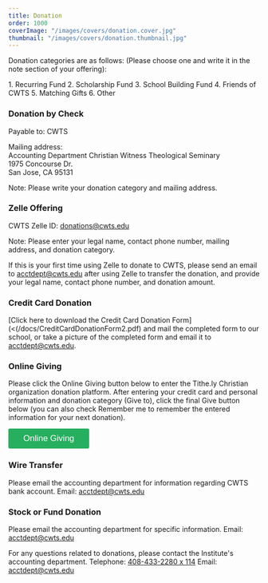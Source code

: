 ```yaml
---
title: Donation
order: 1000
coverImage: "/images/covers/donation.cover.jpg"
thumbnail: "/images/covers/donation.thumbnail.jpg"
---
```


<p class="text-maxpurple font-senibold">Donation categories are as follows: (Please choose one and write it in the note section of your offering):</p>

<p>1. Recurring Fund 2. Scholarship Fund 3. School Building Fund 4. Friends of CWTS 5. Matching Gifts 6. Other</p>

<div class="bg-white p-4 mt-6 mb-6 font-semibold">
<h3 class="mt-0 border-b border-maxpurple">Donation by Check</h3>

Payable to: CWTS

Mailing address:\
Accounting Department Christian Witness Theological Seminary\
1975 Concourse Dr.\
San Jose, CA 95131

Note: Please write your donation category and mailing address.

</div>
<div class="bg-white p-4 mt-6 mb-6 font-semibold">
<h3 class="mt-0 border-b border-maxpurple">Zelle Offering</h3>

CWTS Zelle ID: donations@cwts.edu

Note: Please enter your legal name, contact phone number, mailing address, and donation category.

If this is your first time using Zelle to donate to CWTS, please send an email to acctdept@cwts.edu after using Zelle to transfer the donation, and provide your legal name, contact phone number, and donation amount.

</div>
<div class="bg-white p-4 mt-6 mb-6 font-semibold">
<h3 class="mt-0 border-b border-maxpurple">Credit Card Donation</h3>

[Click here to download the Credit Card Donation Form](<(/docs/CreditCardDonationForm2.pdf) and mail the completed form to our school, or take a picture of the completed form and email it to acctdept@cwts.edu.

</div>
<div class="bg-white p-4 mt-6 mb-6 font-semibold">
<h3 class="mt-0 border-b border-maxpurple">Online Giving</h3>

Please click the Online Giving button below to enter the Tithe.ly Christian organization donation platform. After entering your credit card and personal information and donation category (Give to), click the final Give button below (you can also check Remember me to remember the entered information for your next donation).

<p><button class="tithely-give-btn" style="background-color: #26af5f; border: none; color: #fff; padding: 10px 30px; font-size: 17px; cursor: pointer; background-image: none; border-radius: 3px; text-shadow: none; font-weight: normal;" data-church-id="217731">Online Giving</button> <script src="https://tithe.ly/widget/v3/give.js?3"></script> <script>var tw = create_tithely_widget();</script></p>

</div>

<div class="bg-white p-4 mt-6 mb-6 font-semibold">
<h3 class="mt-0 border-b border-maxpurple">Wire Transfer</h3>

Please email the accounting department for information regarding CWTS bank account. Email: acctdept@cwts.edu

</div>

<div class="bg-white p-4 mt-6 mb-6 font-semibold">
<h3 class="mt-0 border-b border-maxpurple">Stock or Fund Donation</h3>

Please email the accounting department for specific information. Email: acctdept@cwts.edu

</div>

For any questions related to donations, please contact the Institute's accounting department. Telephone: [408-433-2280 x 114](tel:+1-408-433-2280,114) Email: acctdept@cwts.edu
